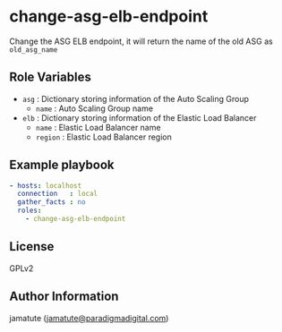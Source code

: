 # change-asg-elb-endpoint

Change the ASG ELB endpoint, it will return the name of the old ASG as `old_asg_name`

## Role Variables

* `asg`      : Dictionary storing information of the Auto Scaling Group
  * `name`   : Auto Scaling Group name
* `elb`      : Dictionary storing information of the Elastic Load Balancer
  * `name`   : Elastic Load Balancer name
  * `region` : Elastic Load Balancer region

## Example playbook

```yaml
- hosts: localhost
  connection   : local
  gather_facts : no
  roles:
    - change-asg-elb-endpoint
```

## License

GPLv2

## Author Information
jamatute (jamatute@paradigmadigital.com)
